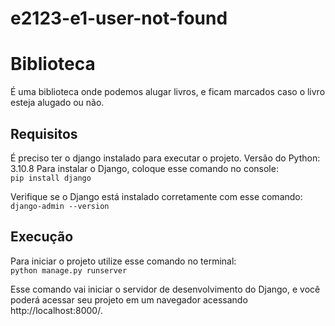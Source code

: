# e2123-e1-user-not-found

# Biblioteca

É uma biblioteca onde podemos alugar livros, e ficam marcados caso o livro esteja alugado ou não.

## Requisitos
É preciso ter o django instalado para executar o projeto.
Versão do Python: 3.10.8
Para instalar o Django, coloque esse comando no console:  
    ``` pip install django ```  
  
Verifique se o Django está instalado corretamente com esse comando:  
    ``` django-admin --version   ```  


## Execução
Para iniciar o projeto utilize esse comando no terminal:  
    ``` python manage.py runserver ```  
  
Esse comando vai iniciar  o servidor de desenvolvimento do Django, e você poderá acessar seu projeto em um navegador acessando http://localhost:8000/.

